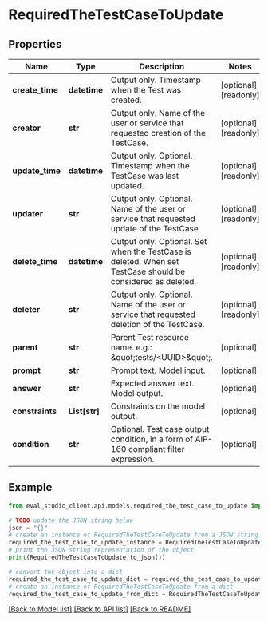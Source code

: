 # RequiredTheTestCaseToUpdate


## Properties

Name | Type | Description | Notes
------------ | ------------- | ------------- | -------------
**create_time** | **datetime** | Output only. Timestamp when the Test was created. | [optional] [readonly] 
**creator** | **str** | Output only. Name of the user or service that requested creation of the TestCase. | [optional] [readonly] 
**update_time** | **datetime** | Output only. Optional. Timestamp when the TestCase was last updated. | [optional] [readonly] 
**updater** | **str** | Output only. Optional. Name of the user or service that requested update of the TestCase. | [optional] [readonly] 
**delete_time** | **datetime** | Output only. Optional. Set when the TestCase is deleted. When set TestCase should be considered as deleted. | [optional] [readonly] 
**deleter** | **str** | Output only. Optional. Name of the user or service that requested deletion of the TestCase. | [optional] [readonly] 
**parent** | **str** | Parent Test resource name. e.g.: \&quot;tests/&lt;UUID&gt;\&quot;. | [optional] 
**prompt** | **str** | Prompt text. Model input. | [optional] 
**answer** | **str** | Expected answer text. Model output. | [optional] 
**constraints** | **List[str]** | Constraints on the model output. | [optional] 
**condition** | **str** | Optional. Test case output condition, in a form of AIP-160 compliant filter expression. | [optional] 

## Example

```python
from eval_studio_client.api.models.required_the_test_case_to_update import RequiredTheTestCaseToUpdate

# TODO update the JSON string below
json = "{}"
# create an instance of RequiredTheTestCaseToUpdate from a JSON string
required_the_test_case_to_update_instance = RequiredTheTestCaseToUpdate.from_json(json)
# print the JSON string representation of the object
print(RequiredTheTestCaseToUpdate.to_json())

# convert the object into a dict
required_the_test_case_to_update_dict = required_the_test_case_to_update_instance.to_dict()
# create an instance of RequiredTheTestCaseToUpdate from a dict
required_the_test_case_to_update_from_dict = RequiredTheTestCaseToUpdate.from_dict(required_the_test_case_to_update_dict)
```
[[Back to Model list]](../README.md#documentation-for-models) [[Back to API list]](../README.md#documentation-for-api-endpoints) [[Back to README]](../README.md)


